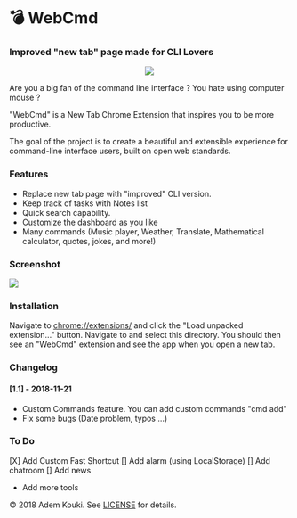 # 💣 WebCmd

### Improved "new tab" page made for CLI Lovers

<p align="center"><a href="https://github.com/Ademking/WebCmd" target="_blank">
    <img src="https://i.imgur.com/GKhxaq2.png">
</a></p>

Are you a big fan of the command line interface ?
You hate using computer mouse ?

"WebCmd" is a New Tab Chrome Extension that inspires you to be more productive.

The goal of the project is to create a beautiful and extensible experience for command-line interface users, built on open web standards. 

### Features

* Replace new tab page with "improved" CLI version.
* Keep track of tasks with Notes list 
* Quick search capability.
* Customize the dashboard as you like
* Many commands (Music player, Weather, Translate, Mathematical calculator, quotes, jokes, and more!)

### Screenshot

![](https://i.imgur.com/SG0tlD3.png)


### Installation

Navigate to [chrome://extensions/](chrome://extensions/) and click the "Load 
unpacked extension..." button. Navigate to and select this directory. You 
should then see an "WebCmd" extension and see the app when
you open a new tab.

### Changelog
#### [1.1] - 2018-11-21
- Custom Commands feature. You can add custom commands "cmd add"
- Fix some bugs (Date problem, typos ...)

### To Do

[X] Add Custom Fast Shortcut
[] Add alarm (using LocalStorage)
[] Add chatroom
[] Add news
* Add more tools


&copy; 2018 Adem Kouki. See [LICENSE](LICENSE) for details.
